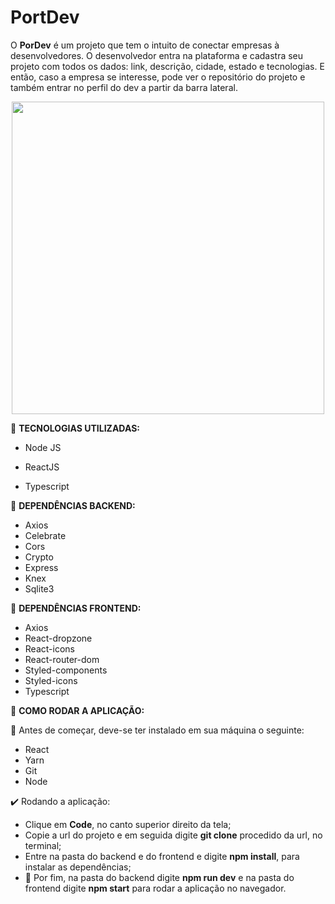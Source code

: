 # PortDev

O **PorDev** é um projeto que tem o intuito de conectar empresas à desenvolvedores. O desenvolvedor entra na plataforma e cadastra seu projeto com todos os dados: link, descrição, cidade, estado e tecnologias. E então, caso a empresa se interesse, pode ver o repositório do projeto e também entrar no perfil do dev a partir da barra lateral. 


<p align="center">
  <img src = "https://user-images.githubusercontent.com/50887367/87607800-88e07800-c6d4-11ea-8937-d7692df8fe09.png" width = "500px" height: "250px"/>
</p>



:rocket: **TECNOLOGIAS UTILIZADAS:**

- Node JS

- ReactJS

- Typescript

:hammer: **DEPENDÊNCIAS BACKEND:**
- Axios
- Celebrate
- Cors
- Crypto
- Express
- Knex
- Sqlite3

:hammer: **DEPENDÊNCIAS FRONTEND:**
- Axios
- React-dropzone
- React-icons
- React-router-dom
- Styled-components
- Styled-icons
- Typescript

:page_with_curl: **COMO RODAR A APLICAÇÃO:**

:red_circle: Antes de começar, deve-se ter instalado em sua máquina o seguinte:
- React
- Yarn
- Git
- Node

:heavy_check_mark: Rodando a aplicação:
- Clique em **Code**, no canto superior direito da tela;
- Copie a url do projeto e em seguida digite **git clone** procedido da url, no terminal;
- Entre na pasta do backend e do frontend e digite **npm install**, para instalar as dependências;
- :tada: Por fim, na pasta do backend digite **npm run dev** e na pasta do frontend digite **npm start** para rodar a aplicação no navegador.
